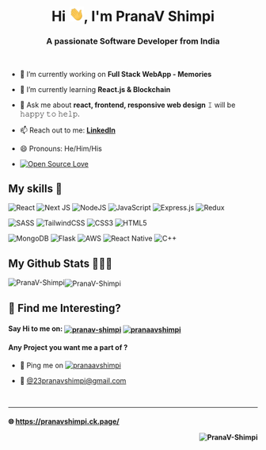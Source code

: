 <h1 align="center">Hi <img src="https://raw.githubusercontent.com/ABSphreak/ABSphreak/master/gifs/Hi.gif" width="30px">, I'm PranaV Shimpi</h1>
<h3 align="center">A passionate Software Developer from India</h3>
<p align="center">

<br>

- 🔭 I’m currently working on **Full Stack WebApp - Memories**

- 🌱 I’m currently learning **React.js & Blockchain**

- 💬 Ask me about **react, frontend, responsive web design** 𝙸 will be 𝚑𝚊𝚙𝚙𝚢 𝚝𝚘 𝚑𝚎𝚕𝚙.

- 📫 Reach out to me: **[LinkedIn](https://in.linkedin.com/in/pranav-shimpi)**

- 😄 Pronouns: He/Him/His

- [![Open Source Love](https://badges.frapsoft.com/os/v2/open-source.svg?v=103)](https://github.com/PranaV-Shimpi) 



## My skills 🚀
![React](https://img.shields.io/badge/react-%2320232a.svg?style=for-the-badge&logo=react&logoColor=%2361DAFB)
![Next JS](https://img.shields.io/badge/Next-black?style=for-the-badge&logo=next.js&logoColor=white) 
![NodeJS](https://img.shields.io/badge/node.js-6DA55F?style=for-the-badge&logo=node.js&logoColor=white) 
![JavaScript](https://img.shields.io/badge/javascript-%23323330.svg?style=for-the-badge&logo=javascript&logoColor=%23F7DF1E)
![Express.js](https://img.shields.io/badge/express.js-%23404d59.svg?style=for-the-badge&logo=express&logoColor=%2361DAFB)
![Redux](https://img.shields.io/badge/redux-%23593d88.svg?style=for-the-badge&logo=redux&logoColor=white) 

![SASS](https://img.shields.io/badge/SASS-hotpink.svg?style=for-the-badge&logo=SASS&logoColor=white) 
![TailwindCSS](https://img.shields.io/badge/tailwindcss-%2338B2AC.svg?style=for-the-badge&logo=tailwind-css&logoColor=white) 
![CSS3](https://img.shields.io/badge/css3-%231572B6.svg?style=for-the-badge&logo=css3&logoColor=white) 
![HTML5](https://img.shields.io/badge/html5-%23E34F26.svg?style=for-the-badge&logo=html5&logoColor=white) 

![MongoDB](https://img.shields.io/badge/MongoDB-%234ea94b.svg?style=for-the-badge&logo=mongodb&logoColor=white) 
![Flask](https://img.shields.io/badge/flask-%23000.svg?style=for-the-badge&logo=flask&logoColor=white) 
![AWS](https://img.shields.io/badge/AWS-%23FF9900.svg?style=for-the-badge&logo=amazon-aws&logoColor=white) 
![React Native](https://img.shields.io/badge/react_native-%2320232a.svg?style=for-the-badge&logo=react&logoColor=%2361DAFB)
![C++](https://img.shields.io/badge/c++-%2300599C.svg?style=for-the-badge&logo=c%2B%2B&logoColor=white) 


  
## My Github Stats 👩🏻‍💻

<p><img align="left" src="https://github-readme-stats.vercel.app/api/top-langs?username=PranaV-Shimpi&show_icons=true&locale=en&layout=compact" alt="PranaV-Shimpi"/></p>

<p><img align="center" src="https://github-readme-stats.vercel.app/api?username=PranaV-Shimpi&show_icons=true&locale=en&layout=compact" alt="PranaV-Shimpi"  width = 410 /></p>


## :dart: Find me Interesting? 

<h4 align="left">Say Hi to me on:&nbsp;<a href="https://linkedin.com/in/pranav-shimpi" target="blank"><img align="center" src="https://raw.githubusercontent.com/rahuldkjain/github-profile-readme-generator/master/src/images/icons/Social/linked-in-alt.svg" alt="pranav-shimpi" height="15" width="30" /></a>&nbsp;<a href="https://twitter.com/pranaavshimpi" target="blank"><img align="center" src="https://raw.githubusercontent.com/rahuldkjain/github-profile-readme-generator/master/src/images/icons/Social/twitter.svg" alt="pranaavshimpi" height="15" width="30" /></a>
</h4>

#### Any Project you want me a part of ?

 - <p>👀 Ping me on <a href="https://twitter.com/pranaavshimpi" target="blank"><img src="https://img.shields.io/twitter/follow/pranaavshimpi?logo=twitter&style=for-the-badge" alt="pranaavshimpi" /></a></p>


 - 💌 [@23pranavshimpi@gmail.com](mailto:23pranavshimpi@gmail.com)

<br />

---

#### 🌐 https://pranavshimpi.ck.page/       <p align="right"> <img src="https://komarev.com/ghpvc/?username=PranaV-Shimpi" alt="PranaV-Shimpi" /></p>



